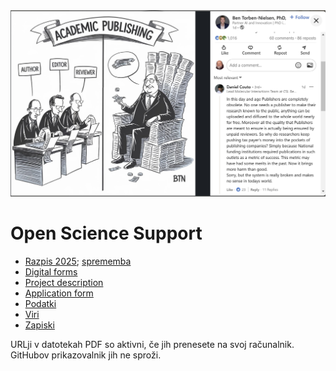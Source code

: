 
<img src="AP2.jpg" width=800>

# Open Science Support

  - [Razpis 2025](https://www.aris-rs.si/sl/progproj/rproj/razpisi/24/razp-proj-25.asp); [sprememba](https://www.aris-rs.si/sl/progproj/rproj/razpisi/25/razp-proj-25_sprem.asp)
  - [Digital forms](https://digitalforms.arrs.si/Identity/Account/Login?returnUrl=~/)
  - [Project description](project.pdf)
  - <a href="./ARRS Digital Forms.pdf">Application form</a>
  - [Podatki](podatki.md)
  - [Viri](viri.md) 
  - [Zapiski](zapiski.md)
    
URLji v datotekah PDF so aktivni, če jih prenesete na svoj računalnik. GitHubov prikazovalnik jih ne sproži.  
